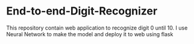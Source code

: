 # End-to-end-Digit-Recognizer
This repository contain web application to recognize digit 0 until 10. I use Neural Network to make the model and deploy it to web using flask
